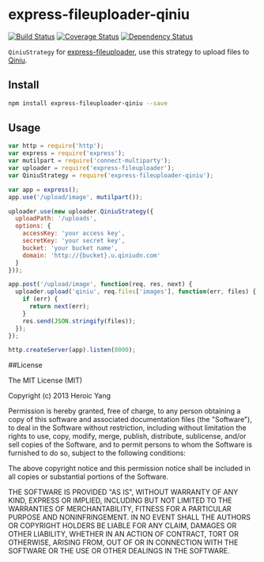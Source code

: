 express-fileuploader-qiniu
===================

[![Build Status](https://travis-ci.org/sinchang-bot/express-fileuploader-qiniu.png)](https://travis-ci.org/sinchang-bot/express-fileuploader-qiniu]) [![Coverage Status](https://coveralls.io/repos/sinchang-bot/express-fileuploader-qiniu/badge.png)](https://coveralls.io/r/sinchang-bot/express-fileuploader-qiniu)  [![Dependency Status](https://gemnasium.com/sinchang-bot/express-fileuploader-qiniu.png)](https://gemnasium.com/sinchang-bot/express-fileuploader-qiniu)

`QiniuStrategy` for [express-fileuploader](https://github.com/heroicyang/express-fileuploader), use this strategy to upload files to [Qiniu](http://www.qiniu.com/).

## Install

```bash
npm install express-fileuploader-qiniu --save
```

## Usage

```javascript
var http = require('http');
var express = require('express');
var mutilpart = require('connect-multiparty');
var uploader = require('express-fileuploader');
var QiniuStrategy = require('express-fileuploader-qiniu');

var app = express();
app.use('/upload/image', mutilpart());

uploader.use(new uploader.QiniuStrategy({
  uploadPath: '/uploads',
  options: {
    accessKey: 'your access key',
    secretKey: 'your secret key',
    bucket: 'your bucket name',
    domain: 'http://{bucket}.u.qiniudn.com'
  }
}));

app.post('/upload/image', function(req, res, next) {
  uploader.upload('qiniu', req.files['images'], function(err, files) {
    if (err) {
      return next(err);
    }
    res.send(JSON.stringify(files));
  });
});

http.createServer(app).listen(8000);
```

##License

The MIT License (MIT)

Copyright (c) 2013 Heroic Yang

Permission is hereby granted, free of charge, to any person obtaining a copy of
this software and associated documentation files (the "Software"), to deal in
the Software without restriction, including without limitation the rights to
use, copy, modify, merge, publish, distribute, sublicense, and/or sell copies of
the Software, and to permit persons to whom the Software is furnished to do so,
subject to the following conditions:

The above copyright notice and this permission notice shall be included in all
copies or substantial portions of the Software.

THE SOFTWARE IS PROVIDED "AS IS", WITHOUT WARRANTY OF ANY KIND, EXPRESS OR
IMPLIED, INCLUDING BUT NOT LIMITED TO THE WARRANTIES OF MERCHANTABILITY, FITNESS
FOR A PARTICULAR PURPOSE AND NONINFRINGEMENT. IN NO EVENT SHALL THE AUTHORS OR
COPYRIGHT HOLDERS BE LIABLE FOR ANY CLAIM, DAMAGES OR OTHER LIABILITY, WHETHER
IN AN ACTION OF CONTRACT, TORT OR OTHERWISE, ARISING FROM, OUT OF OR IN
CONNECTION WITH THE SOFTWARE OR THE USE OR OTHER DEALINGS IN THE SOFTWARE.
